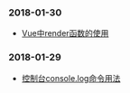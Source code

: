 ### 2018-01-30
 * [Vue中render函数的使用](https://github.com/BYChoo/blog/issues/2)
### 2018-01-29
 * [控制台console.log命令用法](https://github.com/BYChoo/blog/issues/1)
